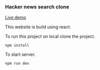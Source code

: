 ### Hacker news search clone

[Live demo](https://hacker-news-algolia.herokuapp.com/ "Live demo")

This website is build using react.

To run this project on local clone the project.

`npm install`

To start server.

`npm run dev`

